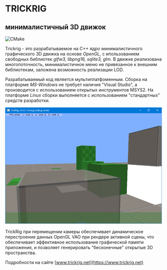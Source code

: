 # TRICKRIG
## минималистичный 3D движок

![CMake](https://github.com/bigov/trickrig/workflows/CMake/badge.svg)

Trickrig - это разрабатываемое на C++ ядро минималистичного графического 3D движка на основе _OpenGL_, с ипользованием свободных библиотек _glfw3, libpng16, sqlite3, glm_. В движке реализована многопоточность, минималистичное меню не привязанное к внешним библиотекам, заложена возможность реализации LOD.
 
Разрабатываемый код является мультиплатфоменным. Сборка на платформе _MS-Windows_ не требует наличия "Visual Studio", а производится с использованием открытых инструментов MSYS2. На платформе _Linux_ сборки выполняется с использованием "стандартных" средств разработки.

![demo](demo0.png)

TrickRig при перемещении камеры обеспечивает динамическое перестроение данных OpenGL VAO при рендере активной сцены, что обеспечивает эффективное использование графической памяти приложения, и позволяет генерировать "бесконечные" открытые 3D пространства.

Подробности на сайте [www.trickrig.net](https://www.trickrig.net)
